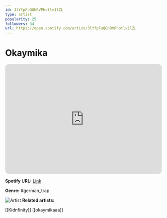 ```yaml
---
id: 3lYfpFuQGhRVPhotlv1lZL
type: artist
popularity: 25
followers: 34
url: https://open.spotify.com/artist/3lYfpFuQGhRVPhotlv1lZL
---
```

# Okaymika

<iframe style="border-radius:12px" src="https://open.spotify.com/embed/artist/3lYfpFuQGhRVPhotlv1lZL" width="100%" height="352" frameBorder="0" allowfullscreen="" allow="autoplay; clipboard-write; encrypted-media; fullscreen; picture-in-picture" loading="lazy"></iframe>

**Spotify URL:** [Link](https://open.spotify.com/artist/3lYfpFuQGhRVPhotlv1lZL)

**Genre:**  #german_trap

![Artist](https://i.scdn.co/image/ab6761610000e5eb5222ca751ccf94d7986b865f)
**Related artists:**

[[Kidnfinity]]
[[okaymikaaa]]
